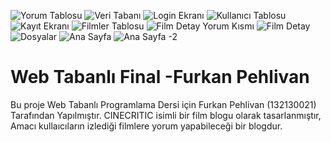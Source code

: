 ![Yorum Tablosu](https://github.com/user-attachments/assets/aae4f477-a0de-4712-ac9a-b0c1452a1ea8)
![Veri Tabanı ](https://github.com/user-attachments/assets/0885af29-6959-4d2c-b4a6-8719648c7c05)
![Login Ekranı](https://github.com/user-attachments/assets/bd2ce7bf-e1c9-4895-86d9-dbf42b4fa99d)
![Kullanıcı Tablosu](https://github.com/user-attachments/assets/1e3b2fe4-1e52-451c-bccc-b53f7804c8a0)
![Kayıt Ekranı](https://github.com/user-attachments/assets/c4f09381-c029-47d0-a6ac-6b3ccefc0f46)
![Filmler Tablosu](https://github.com/user-attachments/assets/2ae390f5-7f9e-4304-aa3a-454ee643198d)
![Film Detay Yorum Kısmı](https://github.com/user-attachments/assets/0ca83964-7e44-4449-8856-515c3c55e003)
![Film Detay ](https://github.com/user-attachments/assets/8c805456-64f9-4575-8677-0b466f82e5eb)
![Dosyalar](https://github.com/user-attachments/assets/b7672487-5546-4f2d-b7bb-2619d5bce150)
![Ana Sayfa](https://github.com/user-attachments/assets/e54021f7-5ca3-4ae1-a262-c58efe7d81e2)
![Ana Sayfa -2](https://github.com/user-attachments/assets/e830e452-06a4-455f-bfd9-7e6321722e84)
# Web Tabanlı Final -Furkan Pehlivan
 Bu proje Web Tabanlı Programlama Dersi için Furkan Pehlivan (132130021) Tarafından Yapılmıştır. CINECRITIC isimli bir film blogu olarak tasarlanmıştır, Amacı kullaıcıların izlediği filmlere yorum yapabileceği 
 bir blogdur.
 
                        
 
